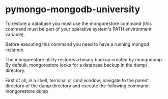 # pymongo-mongodb-university

To restore a database you must use the mongorestore command (this command must be part of your operative system's PATH environment variable).

Before executing this command you need to have a running mongod instance.

The mongorestore utility restores a binary backup created by mongodump. By default, mongorestore looks for a database backup in the dump/ directory.

First of all, in a shell, terminal or cmd window; navigate to the parent directory of the dump directory and execute the following command:
mongorestore dump
